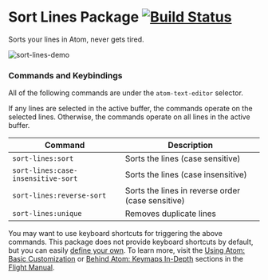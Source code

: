 # Sort Lines Package [![Build Status](https://travis-ci.org/atom/sort-lines.svg?branch=master)](https://travis-ci.org/atom/sort-lines)

Sorts your lines in Atom, never gets tired.

![sort-lines-demo](https://f.cloud.github.com/assets/2988/1796891/85e69ff2-6a93-11e3-89ac-31927f604592.gif)

### Commands and Keybindings

All of the following commands are under the `atom-text-editor` selector.

If any lines are selected in the active buffer, the commands operate on the selected lines. Otherwise, the commands operate on all lines in the active buffer.

|Command|Description|
|-------|-----------|
|`sort-lines:sort`|Sorts the lines (case sensitive)|
|`sort-lines:case-insensitive-sort`|Sorts the lines (case insensitive)|
|`sort-lines:reverse-sort`|Sorts the lines in reverse order (case sensitive)|
|`sort-lines:unique`|Removes duplicate lines|

You may want to use keyboard shortcuts for triggering the above commands. This package does not provide keyboard shortcuts by default, but you can easily [define your own](https://atom.io/docs/latest/using-atom-basic-customization#customizing-key-bindings). To learn more, visit the [Using Atom: Basic Customization](https://atom.io/docs/latest/using-atom-basic-customization#customizing-key-bindings) or [Behind Atom: Keymaps In-Depth](https://atom.io/docs/latest/behind-atom-keymaps-in-depth) sections in the [Flight Manual](https://atom.io/docs/latest/).
